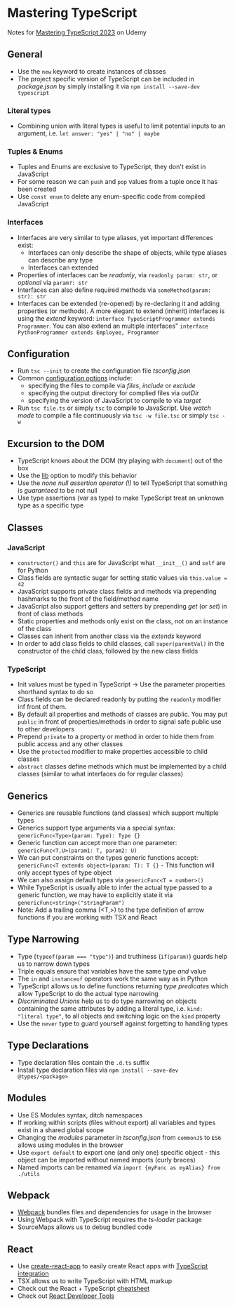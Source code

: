 # Mastering TypeScript

Notes for [Mastering TypeScript 2023][1] on Udemy

## General

-   Use the `new` keyword to create instances of classes
-   The project specific version of TypeScript can be included in _package.json_ by simply installing it via `npm install --save-dev typescript`

### Literal types

-   Combining union with literal types is useful to limit potential inputs to an argument, i.e. `let answer: "yes" | "no" | maybe`

### Tuples & Enums

-   Tuples and Enums are exclusive to TypeScript, they don't exist in JavaScript
-   For some reason we can `push` and `pop` values from a tuple once it has been created
-   Use `const enum` to delete any enum-specific code from compiled JavaScript

### Interfaces

-   Interfaces are very similar to type aliases, yet important differences exist:
    -   Interfaces can only describe the shape of objects, while type aliases can describe any type
    -   Interfaces can extended
-   Properties of interfaces can be _readonly_, via `readonly param: str`, or _optional_ via `param?: str`
-   Interfaces can also define required methods via `someMethod(param: str): str`
-   Interfaces can be extended (re-opened) by re-declaring it and adding properties (or methods). A more elegant to extend (inherit) interfaces is using the _extend_ keyword: `interface TypeScriptProgrammer extends Programmer`. You can also extend an multiple interfaces" `interface PythonProgrammer extends Employee, Programmer`

## Configuration

-   Run `tsc --init` to create the configuration file _tsconfig.json_
-   Common [configuration options][2] include:
    -   specifying the files to compile via _files_, _include_ or _exclude_
    -   specifying the output directory for complied files via _outDir_
    -   specifying the version of JavaScript to compile to via _target_
-   Run `tsc file.ts` or simply `tsc` to compile to JavaScript. Use _watch mode_ to compile a file continuously via `tsc -w file.tsc` or simply `tsc -w`

## Excursion to the DOM

-   TypeScript knows about the DOM (try playing with `document`) out of the box
-   Use the [lib][3] option to modify this behavior
-   Use the _none null assertion operator (!)_ to tell TypeScript that something is _guaranteed_ to be not null
-   Use type assertions (var as type) to make TypeScript treat an unknown type as a specific type

## Classes

### JavaScript

-   `constructor()` and `this` are for JavaScript what `__init__()` and `self` are for Python
-   Class fields are syntactic sugar for setting static values via `this.value = 42`
-   JavaScript supports private class fields and methods via prepending hashmarks to the front of the field/method name
-   JavaScript also support getters and setters by prepending _get_ (or _set_) in front of class methods
-   Static properties and methods only exist on the class, not on an instance of the class
-   Classes can inherit from another class via the _extends_ keyword
-   In order to add class fields to child classes, call `super(parentVal)` in the constructor of the child class, followed by the new class fields

### TypeScript

-   Init values must be typed in TypeScript -> Use the parameter properties shorthand syntax to do so
-   Class fields can be declared readonly by putting the `readonly` modifier inf front of them.
-   By default all properties and methods of classes are public. You may put `public` in front of properties/methods in order to signal safe public use to other developers
-   Prepend `private` to a property or method in order to hide them from public access and any other classes
-   Use the `protected` modifier to make properties accessible to child classes
-   `abstract` classes define methods which must be implemented by a child classes (similar to what interfaces do for regular classes)

## Generics

-   Generics are reusable functions (and classes) which support multiple types
-   Generics support type arguments via a special syntax: `genericFunc<Type>(param: Type): Type {}`
-   Generic function can accept more than one parameter: `genericFunc<T,U>(param1: T, param2: U)`
-   We can put constraints on the types generic functions accept: `genericFunc<T extends object>(param: T): T {}` - This function will only accept types of type object
-   We can also assign default types via `genericFunc<T = number>()`
-   While TypeScript is usually able to infer the actual type passed to a generic function, we may have to explicitly state it via `genericFunc<string>("stringParam")`
-   Note: Add a trailing comma (<T,>) to the type definition of arrow functions if you are working with TSX and React

## Type Narrowing

-   Type (`typeof(param === "type")`) and truthiness (`if(param)`) guards help us to narrow down types
-   Triple equals ensure that variables have the same type _and_ value
-   The `in` and `instanceof` operators work the same way as in Python
-   TypeScript allows us to define functions returning _type predicates_ which allow TypeScript to do the actual type narrowing
-   _Discriminated Unions_ help us to do type narrowing on objects containing the same attributes by adding a literal type, i.e. `kind: "literal type"`, to all objects and switching logic on the `kind` property
-   Use the `never` type to guard yourself against forgetting to handling types

## Type Declarations

-   Type declaration files contain the `.d.ts` suffix
-   Install type declaration files via `npm install --save-dev @types/<package>`

## Modules

-   Use ES Modules syntax, ditch namespaces
-   If working within scripts (files without export) all variables and types exist in a shared global scope
-   Changing the _modules_ parameter in _tsconfig.json_ from `commonJS` to `ES6` allows using modules in the browser
-   Use `export default` to export one (and only one) specific object - this object can be imported without named imports (curly braces)
-   Named imports can be renamed via `import {myFunc as myAlias} from ./utils`

## Webpack

-   [Webpack][4] bundles files and dependencies for usage in the browser
-   Using Webpack with TypeScript requires the _ts-loader_ package
-   SourceMaps allows us to debug bundled code

## React

-   Use [create-react-app][5] to easily create React apps with [TypeScript integration][6]
-   TSX allows us to write TypeScript with HTML markup
-   Check out the React + TypeScript [cheatsheet][7]
-   Check out [React Developer Tools][8]

[1]: https://www.udemy.com/course/learn-typescript/
[2]: https://www.typescriptlang.org/tsconfig#references
[3]: https://www.typescriptlang.org/tsconfig#lib
[4]: https://webpack.js.org/concepts/#entry
[5]: https://create-react-app.dev/
[6]: https://create-react-app.dev/docs/adding-typescript/
[7]: https://github.com/typescript-cheatsheets/react
[8]: https://react.dev/learn/react-developer-tools
